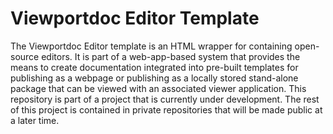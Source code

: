 # Viewportdoc Editor Template

The Viewportdoc Editor template is an HTML wrapper for containing open-source editors. It is part of a web-app-based system that provides the means to create documentation integrated into pre-built templates for publishing as a webpage or publishing as a locally stored stand-alone package that can be viewed with an associated viewer application. This repository is part of a project that is currently under development. The rest of this project is contained in private repositories that will be made public at a later time.
